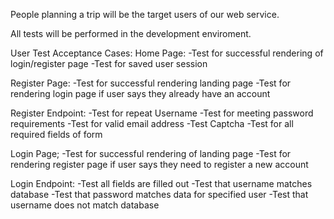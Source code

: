 People planning a trip will be the target users of our web service.

All tests will be performed in the development enviroment.

User Test Acceptance Cases:
Home Page:
-Test for successful rendering of login/register page
-Test for saved user session

Register Page:
-Test for successful rendering landing page
-Test for rendering login page if user says they already have an account 

Register Endpoint:
-Test for repeat Username
-Test for meeting password requirements
-Test for valid email address
-Test Captcha
-Test for all required fields of form

Login Page;
-Test for successful rendering of landing page 
-Test for rendering register page if user says they need to register a new account

Login Endpoint:
-Test all fields are filled out
-Test that username matches database
  -Test that password matches data for specified user
-Test that username does not match database




